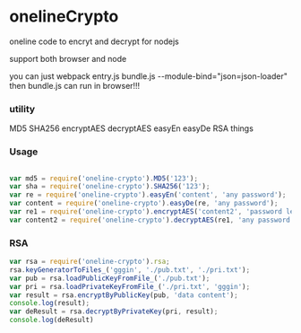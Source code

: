 # onelineCrypto
oneline code to encryt and decrypt for nodejs

support both browser and node

you can just webpack entry.js bundle.js --module-bind="json=json-loader"
then bundle.js can run in browser!!!
### utility

MD5
SHA256
encryptAES
decryptAES
easyEn
easyDe
RSA things

### Usage

```javascript

var md5 = require('oneline-crypto').MD5('123');
var sha = require('oneline-crypto').SHA256('123');
var re = require('oneline-crypto').easyEn('content', 'any password');
var content = require('oneline-crypto').easyDe(re, 'any password');
var re1 = require('oneline-crypto').encryptAES('content2', 'password length must be same with MD5(x).length');
var content2 = require('oneline-crypto').decryptAES(re1, 'any password');
```

### RSA

```javascript
var rsa = require('oneline-crypto').rsa;
rsa.keyGeneratorToFiles_('gggin', './pub.txt', './pri.txt');
var pub = rsa.loadPublicKeyFromFile_('./pub.txt');
var pri = rsa.loadPrivateKeyFromFile_('./pri.txt', 'gggin');
var result = rsa.encryptByPublicKey(pub, 'data content');
console.log(result);
var deResult = rsa.decryptByPrivateKey(pri, result);
console.log(deResult)
```
